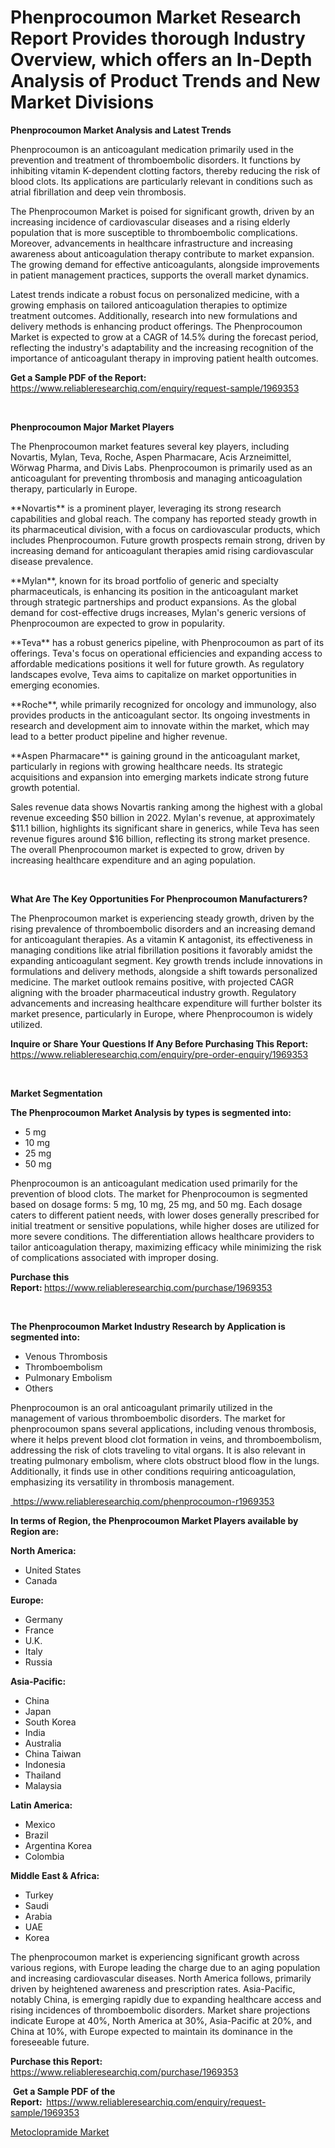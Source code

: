 <p><h1>Phenprocoumon Market Research Report Provides thorough Industry Overview, which offers an In-Depth Analysis of Product Trends and New Market Divisions</h1></p><p><strong>Phenprocoumon Market Analysis and Latest Trends</strong></p>
<p><p>Phenprocoumon is an anticoagulant medication primarily used in the prevention and treatment of thromboembolic disorders. It functions by inhibiting vitamin K-dependent clotting factors, thereby reducing the risk of blood clots. Its applications are particularly relevant in conditions such as atrial fibrillation and deep vein thrombosis.</p><p>The Phenprocoumon Market is poised for significant growth, driven by an increasing incidence of cardiovascular diseases and a rising elderly population that is more susceptible to thromboembolic complications. Moreover, advancements in healthcare infrastructure and increasing awareness about anticoagulation therapy contribute to market expansion. The growing demand for effective anticoagulants, alongside improvements in patient management practices, supports the overall market dynamics.</p><p>Latest trends indicate a robust focus on personalized medicine, with a growing emphasis on tailored anticoagulation therapies to optimize treatment outcomes. Additionally, research into new formulations and delivery methods is enhancing product offerings. The Phenprocoumon Market is expected to grow at a CAGR of 14.5% during the forecast period, reflecting the industry's adaptability and the increasing recognition of the importance of anticoagulant therapy in improving patient health outcomes.</p></p>
<p><strong>Get a Sample PDF of the Report:&nbsp;</strong> <a href="https://www.reliableresearchiq.com/enquiry/request-sample/1969353?utm_campaign=2752&utm_medium=2&utm_source=Github&utm_content=ia&utm_term=08032025&utm_id=phenprocoumon">https://www.reliableresearchiq.com/enquiry/request-sample/1969353</a></p>
<p>&nbsp;</p>
<p><strong>Phenprocoumon Major Market Players</strong></p>
<p><p>The Phenprocoumon market features several key players, including Novartis, Mylan, Teva, Roche, Aspen Pharmacare, Acis Arzneimittel, Wörwag Pharma, and Divis Labs. Phenprocoumon is primarily used as an anticoagulant for preventing thrombosis and managing anticoagulation therapy, particularly in Europe.</p><p>**Novartis** is a prominent player, leveraging its strong research capabilities and global reach. The company has reported steady growth in its pharmaceutical division, with a focus on cardiovascular products, which includes Phenprocoumon. Future growth prospects remain strong, driven by increasing demand for anticoagulant therapies amid rising cardiovascular disease prevalence.</p><p>**Mylan**, known for its broad portfolio of generic and specialty pharmaceuticals, is enhancing its position in the anticoagulant market through strategic partnerships and product expansions. As the global demand for cost-effective drugs increases, Mylan's generic versions of Phenprocoumon are expected to grow in popularity.</p><p>**Teva** has a robust generics pipeline, with Phenprocoumon as part of its offerings. Teva's focus on operational efficiencies and expanding access to affordable medications positions it well for future growth. As regulatory landscapes evolve, Teva aims to capitalize on market opportunities in emerging economies.</p><p>**Roche**, while primarily recognized for oncology and immunology, also provides products in the anticoagulant sector. Its ongoing investments in research and development aim to innovate within the market, which may lead to a better product pipeline and higher revenue.</p><p>**Aspen Pharmacare** is gaining ground in the anticoagulant market, particularly in regions with growing healthcare needs. Its strategic acquisitions and expansion into emerging markets indicate strong future growth potential.</p><p>Sales revenue data shows Novartis ranking among the highest with a global revenue exceeding $50 billion in 2022. Mylan's revenue, at approximately $11.1 billion, highlights its significant share in generics, while Teva has seen revenue figures around $16 billion, reflecting its strong market presence. The overall Phenprocoumon market is expected to grow, driven by increasing healthcare expenditure and an aging population.</p></p>
<p>&nbsp;</p>
<p><strong>What Are The Key Opportunities For Phenprocoumon Manufacturers?</strong></p>
<p><p>The Phenprocoumon market is experiencing steady growth, driven by the rising prevalence of thromboembolic disorders and an increasing demand for anticoagulant therapies. As a vitamin K antagonist, its effectiveness in managing conditions like atrial fibrillation positions it favorably amidst the expanding anticoagulant segment. Key growth trends include innovations in formulations and delivery methods, alongside a shift towards personalized medicine. The market outlook remains positive, with projected CAGR aligning with the broader pharmaceutical industry growth. Regulatory advancements and increasing healthcare expenditure will further bolster its market presence, particularly in Europe, where Phenprocoumon is widely utilized.</p></p>
<p><strong>Inquire or Share Your Questions If Any Before Purchasing This Report:</strong> <a href="https://www.reliableresearchiq.com/enquiry/pre-order-enquiry/1969353?utm_campaign=2752&utm_medium=2&utm_source=Github&utm_content=ia&utm_term=08032025&utm_id=phenprocoumon">https://www.reliableresearchiq.com/enquiry/pre-order-enquiry/1969353</a></p>
<p>&nbsp;</p>
<p><strong>Market Segmentation</strong></p>
<p><strong>The Phenprocoumon Market Analysis by types is segmented into:</strong></p>
<p><ul><li>5 mg</li><li>10 mg</li><li>25 mg</li><li>50 mg</li></ul></p>
<p><p>Phenprocoumon is an anticoagulant medication used primarily for the prevention of blood clots. The market for Phenprocoumon is segmented based on dosage forms: 5 mg, 10 mg, 25 mg, and 50 mg. Each dosage caters to different patient needs, with lower doses generally prescribed for initial treatment or sensitive populations, while higher doses are utilized for more severe conditions. The differentiation allows healthcare providers to tailor anticoagulation therapy, maximizing efficacy while minimizing the risk of complications associated with improper dosing.</p></p>
<p><strong>Purchase this Report:&nbsp;</strong><a href="https://www.reliableresearchiq.com/purchase/1969353?utm_campaign=2752&utm_medium=2&utm_source=Github&utm_content=ia&utm_term=08032025&utm_id=phenprocoumon">https://www.reliableresearchiq.com/purchase/1969353</a></p>
<p>&nbsp;</p>
<p><strong>The Phenprocoumon Market Industry Research by Application is segmented into:</strong></p>
<p><ul><li>Venous Thrombosis</li><li>Thromboembolism</li><li>Pulmonary Embolism</li><li>Others</li></ul></p>
<p><p>Phenprocoumon is an oral anticoagulant primarily utilized in the management of various thromboembolic disorders. The market for phenprocoumon spans several applications, including venous thrombosis, where it helps prevent blood clot formation in veins, and thromboembolism, addressing the risk of clots traveling to vital organs. It is also relevant in treating pulmonary embolism, where clots obstruct blood flow in the lungs. Additionally, it finds use in other conditions requiring anticoagulation, emphasizing its versatility in thrombosis management.</p></p>
<p><a href="https://www.reliableresearchiq.com/phenprocoumon-r1969353?utm_campaign=2752&utm_medium=2&utm_source=Github&utm_content=ia&utm_term=08032025&utm_id=phenprocoumon">&nbsp;https://www.reliableresearchiq.com/phenprocoumon-r1969353</a></p>
<p><strong>In terms of Region, the Phenprocoumon Market Players available by Region are:</strong></p>
<p>
    <p> <strong> North America: </strong>
        <ul>
            <li>United States</li>
            <li>Canada</li>
        </ul>
        </p> 
    <p> <strong> Europe: </strong>
        <ul>
            <li>Germany</li>
            <li>France</li>
            <li>U.K.</li>
            <li>Italy</li>
            <li>Russia</li>
        </ul>
        </p> 
    <p> <strong> Asia-Pacific: </strong>
        <ul>
            <li>China</li>
            <li>Japan</li>
            <li>South Korea</li>
            <li>India</li>
            <li>Australia</li>
            <li>China Taiwan</li>
            <li>Indonesia</li>
            <li>Thailand</li>
            <li>Malaysia</li>
        </ul>
        </p> 
    <p> <strong> Latin America: </strong>
        <ul>
            <li>Mexico</li>
            <li>Brazil</li>
            <li>Argentina Korea</li>
            <li>Colombia</li>
        </ul>
        </p> 
    <p> <strong> Middle East & Africa: </strong>
        <ul>
            <li>Turkey</li>
            <li>Saudi</li>
            <li>Arabia</li>
            <li>UAE</li>
            <li>Korea</li>
        </ul>
    </p>
    </p>
<p><p>The phenprocoumon market is experiencing significant growth across various regions, with Europe leading the charge due to an aging population and increasing cardiovascular diseases. North America follows, primarily driven by heightened awareness and prescription rates. Asia-Pacific, notably China, is emerging rapidly due to expanding healthcare access and rising incidences of thromboembolic disorders. Market share projections indicate Europe at 40%, North America at 30%, Asia-Pacific at 20%, and China at 10%, with Europe expected to maintain its dominance in the foreseeable future.</p></p>
<p><strong>Purchase this Report: </strong><a href="https://www.reliableresearchiq.com/purchase/1969353?utm_campaign=2752&utm_medium=2&utm_source=Github&utm_content=ia&utm_term=08032025&utm_id=phenprocoumon">https://www.reliableresearchiq.com/purchase/1969353</a></p>
<p>&nbsp;<strong>Get a Sample PDF of the Report:&nbsp;&nbsp;</strong><a href="https://www.reliableresearchiq.com/enquiry/request-sample/1969353?utm_campaign=2752&utm_medium=2&utm_source=Github&utm_content=ia&utm_term=08032025&utm_id=phenprocoumon">https://www.reliableresearchiq.com/enquiry/request-sample/1969353</a></p>
<p><strong></strong></p>
<p><p><a href="https://github.com/qetelosooya/Market-Research-Report-List-1/blob/main/metoclopramide-market.md?utm_campaign=2752&utm_medium=2&utm_source=Github&utm_content=ia&utm_term=08032025&utm_id=phenprocoumon">Metoclopramide Market</a></p></p>